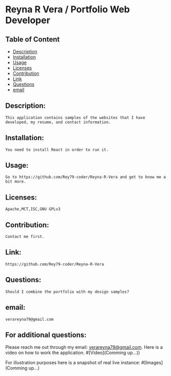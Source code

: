 
# Reyna R Vera / Portfolio Web Developer

## Table of Content

- [Description](#Description)
- [Installation](#Installation)
- [Usage](#Usage)
- [Licenses](#Licenses)
- [Contribution](#Contribution)
- [Link](#Link)
- [Questions](#Questions)
- [email](#email)

## Description:
    This application contains samples of the websites that I have developed, my resume, and contact information.
## Installation:
    You need to install React in order to run it.
## Usage:
    Go to https://github.com/Rey79-coder/Reyna-R-Vera and get to know me a bit more.
## Licenses:
    Apache,MCT,ISC,GNU GPLv3
## Contribution:
    Contact me first.
## Link:
    https://github.com/Rey79-coder/Reyna-R-Vera
## Questions:
    Should I combine the portfolio with my design samples?
## email:
    verareyna79@gmail.com

## For additional questions:
   Please reach me out through my email: verareyna79@gmail.com.
   Here is a video on how to work the application.
#[Video](Comming up...))

For illustration purposes here is a snapshot of real live instance:
#[Images](Comming up...)

